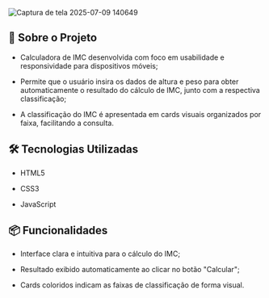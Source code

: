 ![Captura de tela 2025-07-09 140649](https://github.com/user-attachments/assets/48bd4405-0390-4b0b-8edd-f0c7621bd21f)

## 📂 Sobre o Projeto

* Calculadora de IMC desenvolvida com foco em usabilidade e responsividade para dispositivos móveis;
  
* Permite que o usuário insira os dados de altura e peso para obter automaticamente o resultado do cálculo de IMC, junto com a respectiva classificação;
  
* A classificação do IMC é apresentada em cards visuais organizados por faixa, facilitando a consulta.
  
## 🛠 Tecnologias Utilizadas

* HTML5
  
* CSS3
  
* JavaScript
  
## 📦 Funcionalidades

* Interface clara e intuitiva para o cálculo do IMC;
  
* Resultado exibido automaticamente ao clicar no botão "Calcular";
  
* Cards coloridos indicam as faixas de classificação de forma visual.
  
